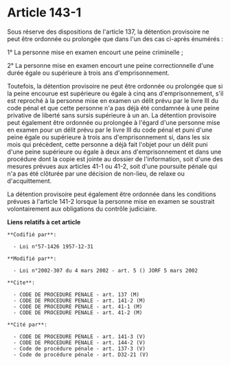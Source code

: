 # Article 143-1

Sous réserve des dispositions de l'article 137, la détention provisoire ne peut être ordonnée ou prolongée que dans l'un des
cas ci-après énumérés :

1° La personne mise en examen encourt une peine criminelle ;

2° La personne mise en examen encourt une peine correctionnelle d'une durée égale ou supérieure à trois ans d'emprisonnement.

Toutefois, la détention provisoire ne peut être ordonnée ou prolongée que si la peine encourue est supérieure ou égale à cinq
ans d'emprisonnement, s'il est reproché à la personne mise en examen un délit prévu par le livre III du code pénal et que
cette personne n'a pas déjà été condamnée à une peine privative de liberté sans sursis supérieure à un an. La détention
provisoire peut également être ordonnée ou prolongée à l'égard d'une personne mise en examen pour un délit prévu par le livre
III du code pénal et puni d'une peine égale ou supérieure à trois ans d'emprisonnement si, dans les six mois qui précèdent,
cette personne a déjà fait l'objet pour un délit puni d'une peine supérieure ou égale à deux ans d'emprisonnement et dans une
procédure dont la copie est jointe au dossier de l'information, soit d'une des mesures prévues aux articles 41-1 ou 41-2,
soit d'une poursuite pénale qui n'a pas été clôturée par une décision de non-lieu, de relaxe ou d'acquittement.

La détention provisoire peut également être ordonnée dans les conditions prévues à l'article 141-2 lorsque la personne mise
en examen se soustrait volontairement aux obligations du contrôle judiciaire.

**Liens relatifs à cet article**

	**Codifié par**:

	  - Loi n°57-1426 1957-12-31

	**Modifié par**:

	  - Loi n°2002-307 du 4 mars 2002 - art. 5 () JORF 5 mars 2002

	**Cite**:

	  - CODE DE PROCEDURE PENALE - art. 137 (M)
	  - CODE DE PROCEDURE PENALE - art. 141-2 (M)
	  - CODE DE PROCEDURE PENALE - art. 41-1 (M)
	  - CODE DE PROCEDURE PENALE - art. 41-2 (M)

	**Cité par**:

	  - CODE DE PROCEDURE PENALE - art. 141-3 (V)
	  - CODE DE PROCEDURE PENALE - art. 144-2 (V)
	  - Code de procédure pénale - art. 137-3 (V)
	  - Code de procédure pénale - art. D32-21 (V)
